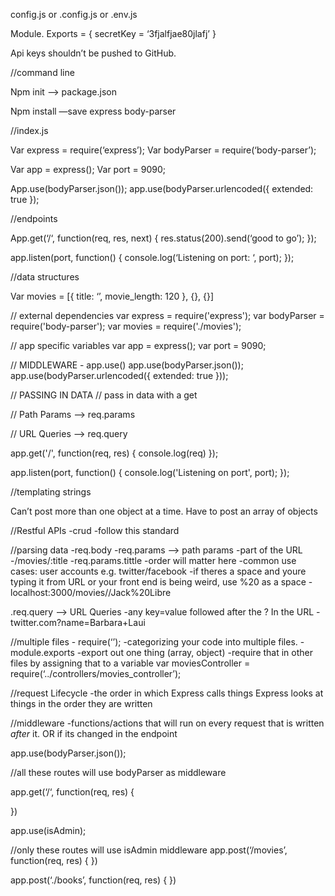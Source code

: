config.js or .config.js or .env.js

Module. Exports = {
	secretKey = ‘3fjalfjae80jlafj’
}

Api keys shouldn’t be pushed to GitHub. 



//command line

Npm init —> package.json

Npm install —save express body-parser

//index.js

Var express = require(‘express’);
Var bodyParser = require(‘body-parser’);

Var app = express();
Var port = 9090; 

App.use(bodyParser.json());
app.use(bodyParser.urlencoded({ extended: true });

//endpoints

App.get(‘/‘, function(req, res, next) {
	res.status(200).send(‘good to go’);
});

app.listen(port, function() {
	console.log(‘Listening on port: ‘, port);
});

//data structures

Var movies = [{
	title: ‘’, 
	movie_length: 120
}, {}, {}]



// external dependencies
var express = require('express');
var bodyParser = require('body-parser');
var movies = require('./movies');

// app specific variables
var app = express();
var port = 9090;

// MIDDLEWARE - app.use()
app.use(bodyParser.json());
app.use(bodyParser.urlencoded({ extended: true }));

// PASSING IN DATA
// pass in data with a get

// Path Params --> req.params

// URL Queries --> req.query

app.get('/', function(req, res) {
  console.log(req)
});

app.listen(port, function() {
  console.log('Listening on port', port);
});


//templating strings


Can’t post more than one object at a time. Have to post an array of objects



//Restful APIs -crud
-follow this standard

//parsing data
-req.body
-req.params —> path params
	-part of the URL
	-/movies/:title
	-req.params.tittle
	-order will matter here
	-common use cases: user accounts e.g. twitter/facebook
	-if theres a space and youre typing it from URL or your front end is being weird, use %20 as a space
	-localhost:3000/movies//Jack%20Libre


.req.query —> URL Queries
-any key=value followed after the ? In the URL
-twitter.com?name=Barbara+Laui

//multiple files - require(‘’);
-categorizing your code into multiple files.
-module.exports
-export out one thing (array, object)
-require that in other files by assigning that to a variable
	var moviesController = require(‘../controllers/movies_controller’);

//request Lifecycle
-the order in which Express calls things 
Express looks at things in the order they are written

//middleware
-functions/actions that will run on every request that is written *after* it. OR if its changed in the endpoint

app.use(bodyParser.json());

//all these routes will use bodyParser as middleware

app.get(‘/‘, function(req, res) {

})

app.use(isAdmin);

//only these routes will use isAdmin middleware
app.post(‘/movies’, function(req, res) {
})

app.post(‘./books’, function(req, res) {
})